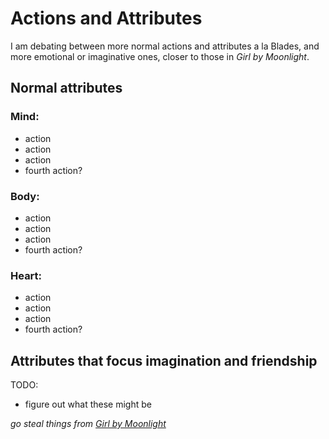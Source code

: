 # Actions and Attributes

I am debating between more normal actions and attributes a la Blades, and more
emotional or imaginative ones, closer to those in *Girl by Moonlight*.

## Normal attributes

### Mind:
- action
- action
- action
- fourth action?

### Body:

- action
- action
- action
- fourth action?

### Heart:

- action
- action
- action
- fourth action?

## Attributes that focus imagination and friendship

TODO:

- figure out what these might be

*go steal things from [Girl by
Moonlight](https://docs.google.com/document/d/1FOmumnr2eWlsQk8SnrsulxNF8JhPtkywY8G8qoWDqYg/edit)*
